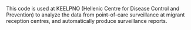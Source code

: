 This code is used at KEELPNO (Hellenic Centre for Disease Control and Prevention) to analyze the data from point-of-care surveillance at migrant reception centres, and automatically produce surveillance reports.